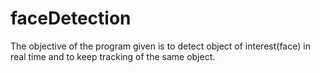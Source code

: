 # faceDetection
The objective of the program given is to detect object of interest(face) in real time and to keep tracking of the same object.

